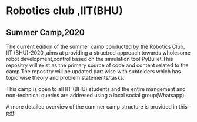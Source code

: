 # Robotics club ,IIT(BHU)
## Summer Camp,2020

   The current edition of the summer camp conducted by the Robotics Club, IIT (BHU)-2020 ,aims at providing a structred approach towards wholesome robot development,control based on the simulation tool PyBullet.This repositry will exist as the primary source of code and content related to the camp.The repositry will be updated part wise with subfolders which has topic wise theory and problem statements/tasks.
   
This camp is open to all IIT (BHU) students and the entire mangement and non-technical queries are addresed using a local social group(Whatsapp).

A more detailed overview of the cummer camp structure is provided in this - [pdf](https://github.com/NiranthS/Pybullet-Camp-Part1/blob/master/Camp_Overview.pdf).
